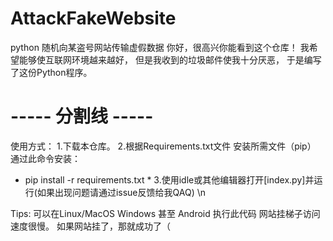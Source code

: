 # AttackFakeWebsite
python 随机向某盗号网站传输虚假数据
你好，很高兴你能看到这个仓库！
我希望能够使互联网环境越来越好，
但是我收到的垃圾邮件使我十分厌恶，
于是编写了这份Python程序。
# ----- 分割线 ----- #
使用方式：
1.下载本仓库。
2.根据Requirements.txt文件 安装所需文件（pip）
通过此命令安装：
* pip install -r requirements.txt * 
3.使用idle或其他编辑器打开[index.py]并运行(如果出现问题请通过issue反馈给我QAQ) \n

Tips:
  可以在Linux/MacOS Windows 甚至 Android 执行此代码
  网站挂梯子访问速度很慢。
  如果网站挂了，那就成功了（
